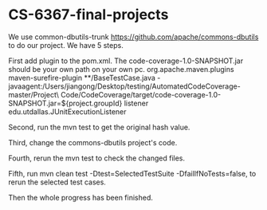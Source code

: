 # CS-6367-final-projects
We use common-dbutils-trunk https://github.com/apache/commons-dbutils to do our project.
We have 5 steps.

First add plugin to the pom.xml. The code-coverage-1.0-SNAPSHOT.jar should be your own path on your own pc.
<plugin>
        <groupId>org.apache.maven.plugins</groupId>
        <artifactId>maven-surefire-plugin</artifactId>
          <configuration>
            <excludes>
              <exclude>**/BaseTestCase.java</exclude>
            </excludes>
            <argLine>-javaagent:/Users/jiangong/Desktop/testing/AutomatedCodeCoverage-master/Project\ Code/CodeCoverage/target/code-coverage-1.0-SNAPSHOT.jar=${project.groupId}</argLine>
            <properties>
                <property>
                    <name>listener</name>
                    <value>edu.utdallas.JUnitExecutionListener</value>
                </property>
            </properties>
        </configuration>
      </plugin>

Second, run the mvn test to get the original hash value.

Third, change the commons-dbutils project's code.

Fourth, rerun the mvn test to check the changed files.

Fifth, run mvn clean test -Dtest=SelectedTestSuite -DfailIfNoTests=false, to rerun the selected test cases.

Then the whole progress has been finished.
